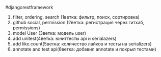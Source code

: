 #djangorestframework
1) filter, ordering, search (1ветка: фильтр, поиск, сортировка)
2) github social, permission (2ветка: регистрация через гитхаб, permissions)
3) model User (3ветка: модель user)
4) add unitest(4ветка: юниттесты api и serialazers)
5) add like.count(5ветка: количество лайков и тесты на serializers)
6) annotate and test api(6ветка: добавил annotate и покрыл тестами)

